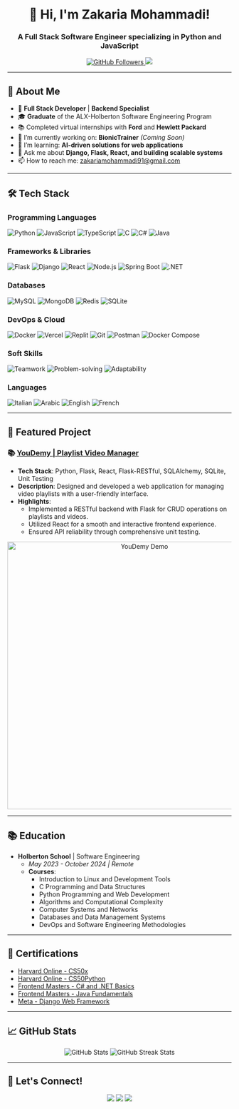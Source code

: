<!-- Header with your name and title -->
<h1 align="center">👋 Hi, I'm Zakaria Mohammadi!</h1>
<h3 align="center">A Full Stack Software Engineer specializing in Python and JavaScript</h3>

<!-- Badges: Stats, Followers, and other details -->
<p align="center">
  <a href="https://github.com/Zakaria-code2001">
    <img src="https://img.shields.io/github/followers/Zakaria-code2001?label=Follow&style=social" alt="GitHub Followers" />
  </a>
  <a href="https://linkedin.com/in/zakaria-mohammadi">
    <img src="https://img.shields.io/badge/LinkedIn-Zakaria-blue?style=flat&logo=linkedin" />
  </a>
</p>

---

## 📝 About Me

- 🚀 **Full Stack Developer** | **Backend Specialist**
- 🎓 **Graduate** of the ALX-Holberton Software Engineering Program
- 📚 Completed virtual internships with **Ford** and **Hewlett Packard**
- 🔭 I’m currently working on: **BionicTrainer** *(Coming Soon)*
- 🌱 I’m learning: **AI-driven solutions for web applications**
- 💬 Ask me about **Django, Flask, React, and building scalable systems**
- 📫 How to reach me: [zakariamohammadi91@gmail.com](mailto:zakariamohammadi91@gmail.com)

---

## 🛠️ Tech Stack

### **Programming Languages**
![Python](https://img.shields.io/badge/Python-3776AB?style=flat&logo=python&logoColor=white)
![JavaScript](https://img.shields.io/badge/JavaScript-F7DF1E?style=flat&logo=javascript&logoColor=black)
![TypeScript](https://img.shields.io/badge/TypeScript-007ACC?style=flat&logo=typescript&logoColor=white)
![C](https://img.shields.io/badge/C-00599C?style=flat&logo=c&logoColor=white)
![C#](https://img.shields.io/badge/C%23-239120?style=flat&logo=c-sharp&logoColor=white)
![Java](https://img.shields.io/badge/Java-ED8B00?style=flat&logo=java&logoColor=white)

### **Frameworks & Libraries**
![Flask](https://img.shields.io/badge/Flask-000000?style=flat&logo=flask&logoColor=white)
![Django](https://img.shields.io/badge/Django-092E20?style=flat&logo=django&logoColor=white)
![React](https://img.shields.io/badge/React-20232A?style=flat&logo=react&logoColor=61DAFB)
![Node.js](https://img.shields.io/badge/Node.js-339933?style=flat&logo=node.js&logoColor=white)
![Spring Boot](https://img.shields.io/badge/Spring%20Boot-6DB33F?style=flat&logo=spring&logoColor=white)
![.NET](https://img.shields.io/badge/.NET-512BD4?style=flat&logo=.net&logoColor=white)

### **Databases**
![MySQL](https://img.shields.io/badge/MySQL-4479A1?style=flat&logo=mysql&logoColor=white)
![MongoDB](https://img.shields.io/badge/MongoDB-47A248?style=flat&logo=mongodb&logoColor=white)
![Redis](https://img.shields.io/badge/Redis-DC382D?style=flat&logo=redis&logoColor=white)
![SQLite](https://img.shields.io/badge/SQLite-003B57?style=flat&logo=sqlite&logoColor=white)

### **DevOps & Cloud**
![Docker](https://img.shields.io/badge/Docker-2496ED?style=flat&logo=docker&logoColor=white)
![Vercel](https://img.shields.io/badge/Vercel-000000?style=flat&logo=vercel&logoColor=white)
![Replit](https://img.shields.io/badge/Replit-667881?style=flat&logo=replit&logoColor=white)
![Git](https://img.shields.io/badge/Git-F05032?style=flat&logo=git&logoColor=white)
![Postman](https://img.shields.io/badge/Postman-FF6C37?style=flat&logo=postman&logoColor=white)
![Docker Compose](https://img.shields.io/badge/Docker%20Compose-2496ED?style=flat&logo=docker-compose&logoColor=white)

### **Soft Skills**
![Teamwork](https://img.shields.io/badge/Teamwork-4CAF50?style=flat&logo=teamviewer&logoColor=white)
![Problem-solving](https://img.shields.io/badge/Problem--solving-2196F3?style=flat&logo=digg&logoColor=white)
![Adaptability](https://img.shields.io/badge/Adaptability-FF9800?style=flat&logo=adobe&logoColor=white)

### **Languages**
![Italian](https://img.shields.io/badge/Italian-000000?style=flat&logo=google-translate&logoColor=white)
![Arabic](https://img.shields.io/badge/Arabic-008000?style=flat&logo=google-translate&logoColor=white)
![English](https://img.shields.io/badge/English-0000FF?style=flat&logo=google-translate&logoColor=white)
![French](https://img.shields.io/badge/French-FF0000?style=flat&logo=google-translate&logoColor=white)

---

## 🚀 Featured Project

### 📚 [YouDemy | Playlist Video Manager](https://github.com/Zakaria-code2001/YouDemy)
- **Tech Stack**: Python, Flask, React, Flask-RESTful, SQLAlchemy, SQLite, Unit Testing
- **Description**: Designed and developed a web application for managing video playlists with a user-friendly interface.
- **Highlights**:
  - Implemented a RESTful backend with Flask for CRUD operations on playlists and videos.
  - Utilized React for a smooth and interactive frontend experience.
  - Ensured API reliability through comprehensive unit testing.

<p align="center">
  <img src="https://your-demo-image.gif" alt="YouDemy Demo" width="600"/>
</p>

---

## 📚 Education

- **Holberton School** | Software Engineering
  - *May 2023 - October 2024 | Remote*
  - **Courses**:
    - Introduction to Linux and Development Tools
    - C Programming and Data Structures
    - Python Programming and Web Development
    - Algorithms and Computational Complexity
    - Computer Systems and Networks
    - Databases and Data Management Systems
    - DevOps and Software Engineering Methodologies

---

## 🏅 Certifications

- [Harvard Online - CS50x](#)
- [Harvard Online - CS50Python](#)
- [Frontend Masters - C# and .NET Basics](#)
- [Frontend Masters - Java Fundamentals](#)
- [Meta - Django Web Framework](#)

---

## 📈 GitHub Stats  

<p align="center">
  <img src="https://github-readme-stats.vercel.app/api?username=Zakaria-code2001&show_icons=true&theme=tokyonight" alt="GitHub Stats" />
  <img src="https://github-readme-streak-stats.herokuapp.com/?user=Zakaria-code2001&theme=tokyonight" alt="GitHub Streak Stats" />
</p>

---

## 🌟 Let's Connect!

<p align="center">
  <a href="https://linkedin.com/in/zakaria-mohammadi"><img src="https://img.shields.io/badge/LinkedIn-Zakaria-blue?style=flat&logo=linkedin" /></a>
  <a href="https://twitter.com/your-twitter"><img src="https://img.shields.io/badge/Twitter-@Zakaria-lightblue?style=flat&logo=twitter" /></a>
  <a href="mailto:zakariamohammadi91@gmail.com"><img src="https://img.shields.io/badge/Email-Contact%20Me-red?style=flat&logo=gmail&logoColor=white" /></a>
</p>
